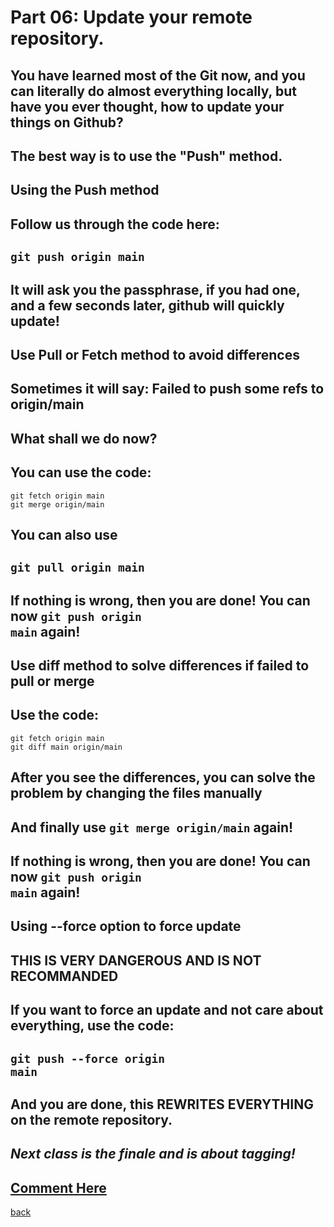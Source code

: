 # Part 06: Update your remote repository.
## You have learned most of the Git now, and you can literally do almost everything locally, but have you ever thought, how to update your things on Github?
## The best way is to use the "Push" method.
## **Using the Push method**
## Follow us through the code here:
## <code>git push origin main</code>
## It will ask you the passphrase, if you had one, and a few seconds later, github will quickly update!
## **Use Pull or Fetch method to avoid differences**
## Sometimes it will say: Failed to push some refs to origin/main
## What shall we do now?
## You can use the code:

    git fetch origin main
    git merge origin/main

## You can also use
## <code>git pull origin main</code>

## If nothing is wrong, then you are done! You can now <code>git push origin main</code> again!
## **Use diff method to solve differences if failed to pull or merge**
## Use the code:

    git fetch origin main
    git diff main origin/main

## After you see the differences, you can solve the problem by changing the files manually
## And finally use <code>git merge origin/main</code> again!
## If nothing is wrong, then you are done! You can now <code>git push origin main</code> again!
## **Using --force option to force update**
## THIS IS VERY DANGEROUS AND IS NOT RECOMMANDED
## If you want to force an update and not care about everything, use the code:
## <code>git push --force origin main</code>
## And you are done, this REWRITES EVERYTHING on the remote repository.
## *Next class is the finale and is about tagging!*
## **[Comment Here](https://qqiumax.github.io/comment)**
[back](https://qqiumax.github.io/blog/) 